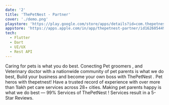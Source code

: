 ```yaml
---
date: '2'
title: 'ThePetNest - Partner'
cover: './demo.png'
playstore: 'https://play.google.com/store/apps/details?id=com.thepetnest.partner'
appstore: 'https://apps.apple.com/in/app/thepetnest-partner/id1626054499'
tech:
  - Flutter
  - Dart
  - UI/UX
  - Rest API
---
```


Caring for pets is what you do best. Conecting Pet groomers , and Veterinary doctor with a nationwide community of pet parents is what we do best, Build your business and become your own boss with ThePetNest .
Pet heros with thepetnest! Have a trusted record of experience with over more than 1lakh pet care services across 28+ cities. Making pet parents happy is what we do best — 99% Services of ThePetNest ! Services result in a 5-Star Reviews.
